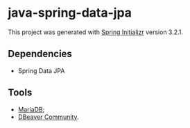# java-spring-data-jpa

This project was generated with [Spring Initializr](https://start.spring.io/) version 3.2.1.

## Dependencies

- Spring Data JPA

## Tools

- [MariaDB](https://mariadb.org/download);
- [DBeaver Community](https://dbeaver.io/download/).